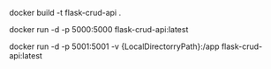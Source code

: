 docker build -t flask-crud-api .

docker run -d -p 5000:5000 flask-crud-api:latest

docker run -d -p 5001:5001 -v {LocalDirectorryPath}:/app flask-crud-api:latest

